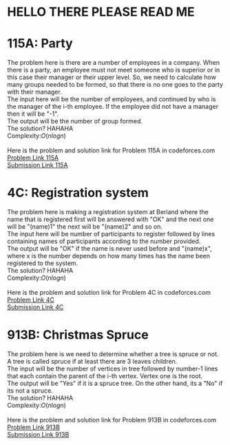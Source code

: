 # HELLO THERE PLEASE READ ME

# 115A: Party
The problem here is there are a number of employees in a company. When there is a party, an employee must not meet someone who is superior or in this case their manager or their upper level. So, we need to calculate how many groups needed to be formed, so that there is no one goes to the party with their manager. <br>
The input here will be the number of employees, and continued by who is the manager of the i-th employee. If the employee did not have a manager then it will be "-1". <br>
The output will be the number of group formed. <br>
The solution? HAHAHA <br>
Complexity:*O*(*nlogn*)<br>
<br>
Here is the problem and solution link for Problem 115A in codeforces.com <br>
[Problem Link 115A](http://codeforces.com/problemset/problem/115/A) <br>
[Submission Link 115A]() <br>

# 4C: Registration system
The problem here is making a registration system at Berland where the name that is registered first will be answered with "OK" and the next one will be "(name)1" the next will be "(name)2" and so on. <br>
The input here will be number of participants to register followed by lines containing names of participants according to the number provided. <br>
The output will be "OK" if the name is never used before and "(name)x", where x is the number depends on how many times has the name been registered to the system. <br>
The solution? HAHAHA <br>
Complexity:*O*(*nlogn*)<br>
<br>
Here is the problem and solution link for Problem 4C in codeforces.com <br>
[Problem Link 4C](http://codeforces.com/problemset/problem/4/C) <br>
[Submission Link 4C](http://codeforces.com/contest/4/submission/43650938) <br>

# 913B: Christmas Spruce
The problem here is we need to determine whether a tree is spruce or not. A tree is called spruce if at least there are 3 leaves children. <br>
The input will be the number of vertices in tree followed by number-1 lines that each contain the parent of the i-th vertex. Vertex one is the root. <br>
The output will be "Yes" if it is a spruce tree. On the other hand, its a "No" if its not a spruce. <br>
The solution? HAHAHA <br>
Complexity:*O*(*nlogn*)<br>
<br>
Here is the problem and solution link for Problem 913B in codeforces.com <br>
[Problem Link 913B](http://codeforces.com/problemset/problem/913/B) <br>
[Submission Link 913B]() <br>
